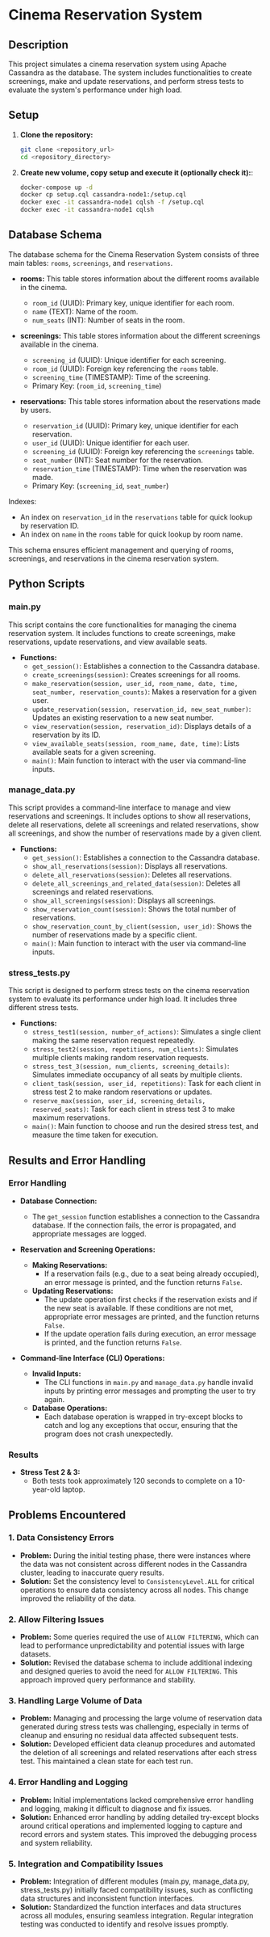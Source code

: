 # Cinema Reservation System

## Description

This project simulates a cinema reservation system using Apache Cassandra as the database. The system includes functionalities to create screenings, make and update reservations, and perform stress tests to evaluate the system's performance under high load.

## Setup

1. **Clone the repository:**
   ```bash
   git clone <repository_url>
   cd <repository_directory>

2. **Create new volume, copy setup and execute it (optionally check it):**:
   ```bash
   docker-compose up -d
   docker cp setup.cql cassandra-node1:/setup.cql
   docker exec -it cassandra-node1 cqlsh -f /setup.cql
   docker exec -it cassandra-node1 cqlsh


## Database Schema

The database schema for the Cinema Reservation System consists of three main tables: `rooms`, `screenings`, and `reservations`.

- **rooms:**
  This table stores information about the different rooms available in the cinema.
  - `room_id` (UUID): Primary key, unique identifier for each room.
  - `name` (TEXT): Name of the room.
  - `num_seats` (INT): Number of seats in the room.

- **screenings:**
  This table stores information about the different screenings available in the cinema.
  - `screening_id` (UUID): Unique identifier for each screening.
  - `room_id` (UUID): Foreign key referencing the `rooms` table.
  - `screening_time` (TIMESTAMP): Time of the screening.
  - Primary Key: (`room_id`, `screening_time`)

- **reservations:**
  This table stores information about the reservations made by users.
  - `reservation_id` (UUID): Primary key, unique identifier for each reservation.
  - `user_id` (UUID): Unique identifier for each user.
  - `screening_id` (UUID): Foreign key referencing the `screenings` table.
  - `seat_number` (INT): Seat number for the reservation.
  - `reservation_time` (TIMESTAMP): Time when the reservation was made.
  - Primary Key: (`screening_id`, `seat_number`)

Indexes:
  - An index on `reservation_id` in the `reservations` table for quick lookup by reservation ID.
  - An index on `name` in the `rooms` table for quick lookup by room name.

This schema ensures efficient management and querying of rooms, screenings, and reservations in the cinema reservation system.

## Python Scripts

### main.py
This script contains the core functionalities for managing the cinema reservation system. It includes functions to create screenings, make reservations, update reservations, and view available seats.

- **Functions:**
  - `get_session()`: Establishes a connection to the Cassandra database.
  - `create_screenings(session)`: Creates screenings for all rooms.
  - `make_reservation(session, user_id, room_name, date, time, seat_number, reservation_counts)`: Makes a reservation for a given user.
  - `update_reservation(session, reservation_id, new_seat_number)`: Updates an existing reservation to a new seat number.
  - `view_reservation(session, reservation_id)`: Displays details of a reservation by its ID.
  - `view_available_seats(session, room_name, date, time)`: Lists available seats for a given screening.
  - `main()`: Main function to interact with the user via command-line inputs.

### manage_data.py
This script provides a command-line interface to manage and view reservations and screenings. It includes options to show all reservations, delete all reservations, delete all screenings and related reservations, show all screenings, and show the number of reservations made by a given client.

- **Functions:**
  - `get_session()`: Establishes a connection to the Cassandra database.
  - `show_all_reservations(session)`: Displays all reservations.
  - `delete_all_reservations(session)`: Deletes all reservations.
  - `delete_all_screenings_and_related_data(session)`: Deletes all screenings and related reservations.
  - `show_all_screenings(session)`: Displays all screenings.
  - `show_reservation_count(session)`: Shows the total number of reservations.
  - `show_reservation_count_by_client(session, user_id)`: Shows the number of reservations made by a specific client.
  - `main()`: Main function to interact with the user via command-line inputs.

### stress_tests.py
This script is designed to perform stress tests on the cinema reservation system to evaluate its performance under high load. It includes three different stress tests.

- **Functions:**
  - `stress_test1(session, number_of_actions)`: Simulates a single client making the same reservation request repeatedly.
  - `stress_test2(session, repetitions, num_clients)`: Simulates multiple clients making random reservation requests.
  - `stress_test_3(session, num_clients, screening_details)`: Simulates immediate occupancy of all seats by multiple clients.
  - `client_task(session, user_id, repetitions)`: Task for each client in stress test 2 to make random reservations or updates.
  - `reserve_max(session, user_id, screening_details, reserved_seats)`: Task for each client in stress test 3 to make maximum reservations.
  - `main()`: Main function to choose and run the desired stress test, and measure the time taken for execution.

## Results and Error Handling

### Error Handling
- **Database Connection:**
  - The `get_session` function establishes a connection to the Cassandra database. If the connection fails, the error is propagated, and appropriate messages are logged.

- **Reservation and Screening Operations:**
  - **Making Reservations:**
    - If a reservation fails (e.g., due to a seat being already occupied), an error message is printed, and the function returns `False`.
  - **Updating Reservations:**
    - The update operation first checks if the reservation exists and if the new seat is available. If these conditions are not met, appropriate error messages are printed, and the function returns `False`.
    - If the update operation fails during execution, an error message is printed, and the function returns `False`.

- **Command-line Interface (CLI) Operations:**
  - **Invalid Inputs:**
    - The CLI functions in `main.py` and `manage_data.py` handle invalid inputs by printing error messages and prompting the user to try again.
  - **Database Operations:**
    - Each database operation is wrapped in try-except blocks to catch and log any exceptions that occur, ensuring that the program does not crash unexpectedly.

### Results
- **Stress Test 2 & 3:**
  - Both tests took approximately 120 seconds to complete on a 10-year-old laptop.

## Problems Encountered

### 1. Data Consistency Errors
- **Problem:** During the initial testing phase, there were instances where the data was not consistent across different nodes in the Cassandra cluster, leading to inaccurate query results.
- **Solution:** Set the consistency level to `ConsistencyLevel.ALL` for critical operations to ensure data consistency across all nodes. This change improved the reliability of the data.

### 2. Allow Filtering Issues
- **Problem:** Some queries required the use of `ALLOW FILTERING`, which can lead to performance unpredictability and potential issues with large datasets.
- **Solution:** Revised the database schema to include additional indexing and designed queries to avoid the need for `ALLOW FILTERING`. This approach improved query performance and stability.

### 3. Handling Large Volume of Data
- **Problem:** Managing and processing the large volume of reservation data generated during stress tests was challenging, especially in terms of cleanup and ensuring no residual data affected subsequent tests.
- **Solution:** Developed efficient data cleanup procedures and automated the deletion of all screenings and related reservations after each stress test. This maintained a clean state for each test run.

### 4. Error Handling and Logging
- **Problem:** Initial implementations lacked comprehensive error handling and logging, making it difficult to diagnose and fix issues.
- **Solution:** Enhanced error handling by adding detailed try-except blocks around critical operations and implemented logging to capture and record errors and system states. This improved the debugging process and system reliability.

### 5. Integration and Compatibility Issues
- **Problem:** Integration of different modules (main.py, manage_data.py, stress_tests.py) initially faced compatibility issues, such as conflicting data structures and inconsistent function interfaces.
- **Solution:** Standardized the function interfaces and data structures across all modules, ensuring seamless integration. Regular integration testing was conducted to identify and resolve issues promptly.
